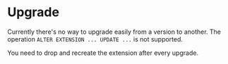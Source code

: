 Upgrade
==============================================================================


Currently there's no way to upgrade easily from a version to another.
The operation `ALTER EXTENSION ... UPDATE ...` is not supported.

You need to drop and recreate the extension after every upgrade.

